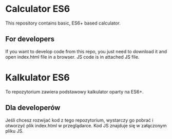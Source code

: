 # Calculator ES6

This repository contains basic, ES6+ based calculator.

<!-- Calculator instructions are in Polish. Calculator allows to add, subtract, multiply and divide. Structure is based on alert function. Final version is written in OOP approach. -->

## For developers

If you want to develop code from this repo, you just need to download it and open index.html file in a browser. JS code is in attached JS file.

# Kalkulator ES6

To repozytorium zawiera podstawowy kalkulator oparty na ES6+.

<!-- Instrukcje kalkulatora są w języku polskim. Kalkulator umożliwia dodawanie, odejmowanie, mnożenie i dzielenie. Struktura opiera się na funkcji alert. Ostateczna wersja jest napisana w podejściu OOP. -->

## Dla developerów

Jeśli chcesz rozwijać kod z tego repozytorium, wystarczy go pobrać i otworzyć plik index.html w przeglądarce. Kod JS znajduje się w załączonym pliku JS.
